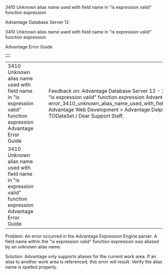 3410 Unknown alias name used with field name in "is expression valid" function expression




Advantage Database Server 12  

3410 Unknown alias name used with field name in "is expression valid" function expression

Advantage Error Guide

|  |
| --- |
|  |

|  |  |  |  |  |
| --- | --- | --- | --- | --- |
| 3410 Unknown alias name used with field name in "is expression valid" function expression  Advantage Error Guide |  |  | Feedback on: Advantage Database Server 12 - 3410 Unknown alias name used with field name in "is expression valid" function expression Advantage Error Guide error\_3410\_unknown\_alias\_name\_used\_with\_field\_name\_in\_is\_expression\_valid\_function\_expression Advantage Web Development > Advantage Delphi OData Client > Delphi OData Components > TODataSet / Dear Support Staff, |  |
| 3410 Unknown alias name used with field name in "is expression valid" function expression  Advantage Error Guide |  |  |  |  |

Problem: An error occurred in the Advantage Expression Engine parser. A field name within the "is expression valid" function expression was aliased by an unknown alias name.

Solution: Advantage only supports aliases for the current work area. If an alias to another work area is referenced, this error will result. Verify the alias name is spelled properly.